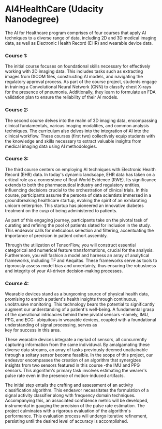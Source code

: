 # AI4HealthCare (Udacity Nanodegree)

The AI for Healthcare program comprises of four courses that apply AI techniques to 
a diverse range of data, including 2D and 3D medical imaging data, as well as 
Electronic Health Record (EHR) and wearable device data.

### Course 1:

The initial course focuses on foundational skills necessary for effectively working with 2D imaging data. 
This includes tasks such as extracting images from DICOM files, constructing AI models, 
and navigating the regulatory approval process. As part of the course project, students 
engage in training a Convolutional Neural Network (CNN) to classify chest X-rays for the 
presence of pneumonia. Additionally, they learn to formulate an FDA validation plan to ensure the reliability of their AI models.

### Course 2:

The second course delves into the realm of 3D imaging data, encompassing clinical fundamentals, various 
imaging modalities, and common analysis techniques. The curriculum also delves into the integration of AI 
into the clinical workflow. These courses (first two) collectively equip students with the knowledge and skills 
necessary to extract valuable insights from medical imaging data using AI methodologies.

### Course 3:

The third course centers on employing AI techniques with Electronic Health Record (EHR) data. In 
today's dynamic landscape, EHR data has taken on a critical role as a cornerstone of 
Real-World Evidence (RWE). Its significance extends to both the pharmaceutical industry and 
regulatory entities, influencing decisions crucial to the orchestration of clinical trials. In this course, 
participants assume the persona of data scientists immersed in a groundbreaking healthcare startup, 
evoking the spirit of an exhilarating unicorn enterprise. This startup has pioneered an innovative 
diabetes treatment on the cusp of being administered to patients.

As part of this engaging journey, participants take on the pivotal task of curating and refining the 
pool of patients slated for inclusion in the study. This endeavor calls for meticulous selection and 
filtering, accentuating the importance of precision in patient cohort assembly.

Through the utilization of TensorFlow, you will construct essential categorical and numerical feature 
transformations, crucial for the analysis. Furthermore, you will fashion a model and harness an array 
of analytical frameworks, including TF and Aequitas. These frameworks serve as tools to rigorously 
assess model bias and uncertainty, thus ensuring the robustness and integrity of your AI-driven 
decision-making processes.

### Course 4:

Wearable devices stand as a burgeoning source of physical health data, promising to enrich a patient's 
health insights through continuous, unobtrusive monitoring. This technology bears the potential to 
significantly augment our understanding of a patient's well-being. A fundamental grasp of the 
operational intricacies behind three pivotal sensors -namely, IMU, PPG, and ECG- ubiquitous 
in wearable devices, coupled with a foundational understanding of signal processing, serves as  
key for success in this area.

These wearable devices integrate a myriad of sensors, all concurrently capturing information from the 
same individuval. By amalgamating these diverse data streams, an array of tasks previously deemed unattainable
through a soitary sensor become feasible.  In the scope 
of this project, our endeavor encompasses the creation of an algorithm that synergizes insights 
from two sensors featured in this course -the IMU and PPG sensors. This algorithm's primary 
task involves estimating the wearer's pulse rate even in the presence of motion-induced artifacts.

The initial step entails the crafting and assessment of an activity classification algorithm. This endeavor 
necessitates the formulation of a signal activity classifier along with frequency domain techniques. 
Accompanying this, an associated confidence metric will be developed, instrumental in gauging the 
precision of the pulse rate estimation. The project culminates with a rigorous evaluation of 
the algorithm's performance. This evaluation process will undergo iterative refinement, 
persisting until the desired level of accuracy is accomplished.


